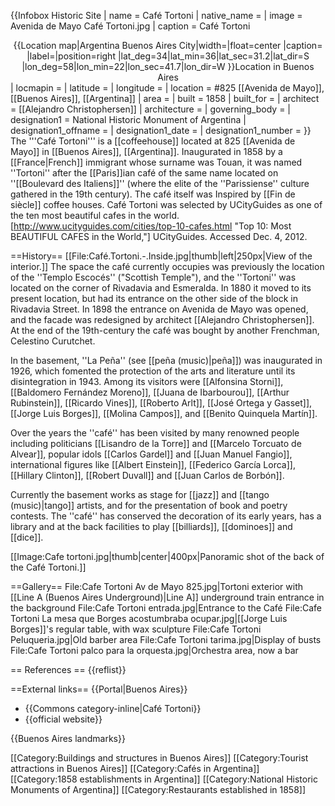 {{Infobox Historic Site
| name = Café Tortoni
| native_name =
| image = Avenida de Mayo Café Tortoni.jpg
| caption = Café Tortoni <br><center>{{Location map|Argentina Buenos Aires City|width=|float=center
|caption=
|label=|position=right
|lat_deg=34|lat_min=36|lat_sec=31.2|lat_dir=S
|lon_deg=58|lon_min=22|lon_sec=41.7|lon_dir=W
}}Location in Buenos Aires</center>
| locmapin =
| latitude =
| longitude =
| location = #825 [[Avenida de Mayo]], [[Buenos Aires]], [[Argentina]]
| area =
| built = 1858
| built_for =
| architect = [[Alejandro Christophersen]]
| architecture =
| governing_body =
| designation1 = National Historic Monument of Argentina
| designation1_offname =
| designation1_date =
| designation1_number =
}}
The '''Café Tortoni''' is a [[coffeehouse]] located at 825 [[Avenida de Mayo]] in [[Buenos Aires]], [[Argentina]]. Inaugurated in 1858 by a [[France|French]] immigrant whose surname was Touan, it was named ''Tortoni'' after the [[Paris]]ian café of the same name located on ''[[Boulevard des Italiens]]'' (where the elite of the ''Parissiense'' culture gathered in the 19th century). The café itself was Inspired by [[Fin de siècle]] coffee houses. Café Tortoni was selected by UCityGuides as one of the ten most beautiful cafes in the world.<ref>[http://www.ucityguides.com/cities/top-10-cafes.html "Top 10: Most BEAUTIFUL CAFES in the World,"] UCityGuides. Accessed Dec. 4, 2012.</ref>

==History==
[[File:Café.Tortoni.-.Inside.jpg|thumb|left|250px|View of the interior.]]
The space the café currently occupies was previously the location of the ''Templo Escocés'' ("Scottish Temple"), and the ''Tortoni'' was located on the corner of Rivadavia and Esmeralda. In 1880 it moved to its present location, but had its entrance on the other side of the block in Rivadavia Street. In 1898 the entrance on Avenida de Mayo was opened, and the facade was redesigned by architect [[Alejandro Christophersen]]. At the end of the 19th-century the café was bought by another Frenchman, Celestino Curutchet.

In the basement, ''La Peña'' (see [[peña (music)|peña]]) was inaugurated in 1926, which fomented the protection of the arts and literature until its disintegration in 1943. Among its visitors were [[Alfonsina Storni]], [[Baldomero Fernández Moreno]], [[Juana de Ibarbourou]], [[Arthur Rubinstein]], [[Ricardo Vines]], [[Roberto Arlt]], [[José Ortega y Gasset]], [[Jorge Luis Borges]], [[Molina Campos]], and [[Benito Quinquela Martín]].

Over the years the ''café'' has been visited by many renowned people including politicians [[Lisandro de la Torre]] and [[Marcelo Torcuato de Alvear]], popular idols [[Carlos Gardel]] and [[Juan Manuel Fangio]], international figures like [[Albert Einstein]], [[Federico García Lorca]], [[Hillary Clinton]], [[Robert Duvall]] and [[Juan Carlos de Borbón]].

Currently the basement works as stage for [[jazz]] and [[tango (music)|tango]] artists, and for the presentation of book and poetry contests.  The ''café'' has conserved the decoration of its early years, has a library and at the back facilities to play [[billiards]], [[dominoes]] and [[dice]].

[[Image:Cafe tortoni.jpg|thumb|center|400px|Panoramic shot of the back of the Café Tortoni.]]

==Gallery==
<gallery class="center">
File:Cafe Tortoni Av de Mayo 825.jpg|Tortoni exterior with [[Line A (Buenos Aires Underground)|Line A]] underground train entrance in the background
File:Cafe Tortoni entrada.jpg|Entrance to the Café
File:Cafe Tortoni La mesa que Borges acostumbraba ocupar.jpg|[[Jorge Luis Borges]]'s regular table, with wax sculpture
File:Cafe Tortoni Peluqueria.jpg|Old barber area
File:Cafe Tortoni tarima.jpg|Display of busts
File:Cafe Tortoni palco para la orquesta.jpg|Orchestra area, now a bar
</gallery>

== References ==
{{reflist}}

==External links==
{{Portal|Buenos Aires}}
* {{Commons category-inline|Café Tortoni}}
* {{official website}}

{{Buenos Aires landmarks}}

[[Category:Buildings and structures in Buenos Aires]]
[[Category:Tourist attractions in Buenos Aires]]
[[Category:Cafés in Argentina]]
[[Category:1858 establishments in Argentina]]
[[Category:National Historic Monuments of Argentina]]
[[Category:Restaurants established in 1858]]
